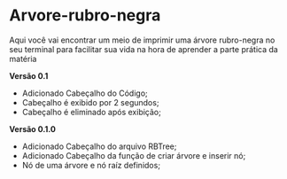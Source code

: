 # Arvore-rubro-negra
Aqui você vai encontrar um meio de imprimir uma árvore rubro-negra no seu terminal para facilitar sua vida na hora de aprender a parte prática da matéria

**Versão 0.1**
- Adicionado Cabeçalho do Código;
- Cabeçalho é exibido por 2 segundos;
- Cabeçalho é eliminado após exibição;

**Versão 0.1.0**
- Adicionado Cabeçalho do arquivo RBTree;
- Adicionado Cabeçalho da função de criar árvore e inserir nó;
- Nó de uma árvore e nó raíz definidos;
